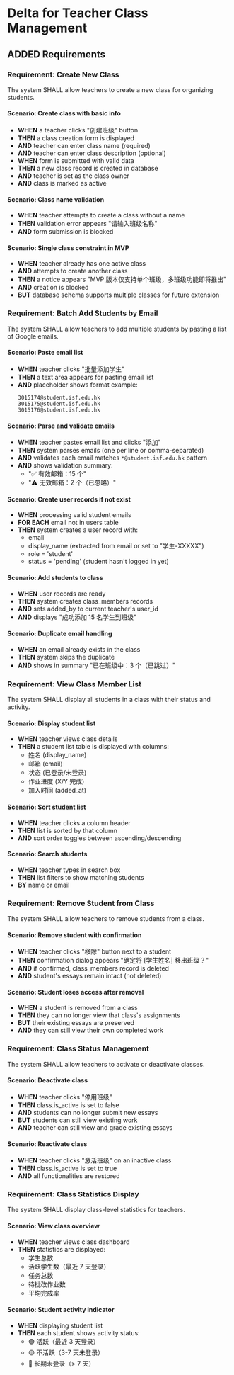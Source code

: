 # Delta for Teacher Class Management

## ADDED Requirements

### Requirement: Create New Class
The system SHALL allow teachers to create a new class for organizing students.

#### Scenario: Create class with basic info
- **WHEN** a teacher clicks "创建班级" button
- **THEN** a class creation form is displayed
- **AND** teacher can enter class name (required)
- **AND** teacher can enter class description (optional)
- **WHEN** form is submitted with valid data
- **THEN** a new class record is created in database
- **AND** teacher is set as the class owner
- **AND** class is marked as active

#### Scenario: Class name validation
- **WHEN** teacher attempts to create a class without a name
- **THEN** validation error appears "请输入班级名称"
- **AND** form submission is blocked

#### Scenario: Single class constraint in MVP
- **WHEN** teacher already has one active class
- **AND** attempts to create another class
- **THEN** a notice appears "MVP 版本仅支持单个班级，多班级功能即将推出"
- **AND** creation is blocked
- **BUT** database schema supports multiple classes for future extension

### Requirement: Batch Add Students by Email
The system SHALL allow teachers to add multiple students by pasting a list of Google emails.

#### Scenario: Paste email list
- **WHEN** teacher clicks "批量添加学生"
- **THEN** a text area appears for pasting email list
- **AND** placeholder shows format example:
  ```
  3015174@student.isf.edu.hk
  3015175@student.isf.edu.hk
  3015176@student.isf.edu.hk
  ```

#### Scenario: Parse and validate emails
- **WHEN** teacher pastes email list and clicks "添加"
- **THEN** system parses emails (one per line or comma-separated)
- **AND** validates each email matches `*@student.isf.edu.hk` pattern
- **AND** shows validation summary:
  - "✅ 有效邮箱：15 个"
  - "⚠️ 无效邮箱：2 个（已忽略）"

#### Scenario: Create user records if not exist
- **WHEN** processing valid student emails
- **FOR EACH** email not in users table
- **THEN** system creates a user record with:
  - email
  - display_name (extracted from email or set to "学生-XXXXX")
  - role = 'student'
  - status = 'pending' (student hasn't logged in yet)

#### Scenario: Add students to class
- **WHEN** user records are ready
- **THEN** system creates class_members records
- **AND** sets added_by to current teacher's user_id
- **AND** displays "成功添加 15 名学生到班级"

#### Scenario: Duplicate email handling
- **WHEN** an email already exists in the class
- **THEN** system skips the duplicate
- **AND** shows in summary "已在班级中：3 个（已跳过）"

### Requirement: View Class Member List
The system SHALL display all students in a class with their status and activity.

#### Scenario: Display student list
- **WHEN** teacher views class details
- **THEN** a student list table is displayed with columns:
  - 姓名 (display_name)
  - 邮箱 (email)
  - 状态 (已登录/未登录)
  - 作业进度 (X/Y 完成)
  - 加入时间 (added_at)

#### Scenario: Sort student list
- **WHEN** teacher clicks a column header
- **THEN** list is sorted by that column
- **AND** sort order toggles between ascending/descending

#### Scenario: Search students
- **WHEN** teacher types in search box
- **THEN** list filters to show matching students
- **BY** name or email

### Requirement: Remove Student from Class
The system SHALL allow teachers to remove students from a class.

#### Scenario: Remove student with confirmation
- **WHEN** teacher clicks "移除" button next to a student
- **THEN** confirmation dialog appears "确定将 [学生姓名] 移出班级？"
- **AND** if confirmed, class_members record is deleted
- **AND** student's essays remain intact (not deleted)

#### Scenario: Student loses access after removal
- **WHEN** a student is removed from a class
- **THEN** they can no longer view that class's assignments
- **BUT** their existing essays are preserved
- **AND** they can still view their own completed work

### Requirement: Class Status Management
The system SHALL allow teachers to activate or deactivate classes.

#### Scenario: Deactivate class
- **WHEN** teacher clicks "停用班级"
- **THEN** class.is_active is set to false
- **AND** students can no longer submit new essays
- **BUT** students can still view existing work
- **AND** teacher can still view and grade existing essays

#### Scenario: Reactivate class
- **WHEN** teacher clicks "激活班级" on an inactive class
- **THEN** class.is_active is set to true
- **AND** all functionalities are restored

### Requirement: Class Statistics Display
The system SHALL display class-level statistics for teachers.

#### Scenario: View class overview
- **WHEN** teacher views class dashboard
- **THEN** statistics are displayed:
  - 学生总数
  - 活跃学生数（最近 7 天登录）
  - 任务总数
  - 待批改作业数
  - 平均完成率

#### Scenario: Student activity indicator
- **WHEN** displaying student list
- **THEN** each student shows activity status:
  - 🟢 活跃（最近 3 天登录）
  - 🟡 不活跃（3-7 天未登录）
  - 🔴 长期未登录（> 7 天）

